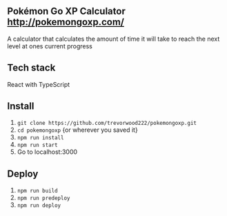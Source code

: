 ## Pokémon Go XP Calculator http://pokemongoxp.com/
A calculator that calculates the amount of time it will take to reach the next level at ones current progress

## Tech stack
React with TypeScript

## Install
1. `git clone https://github.com/trevorwood222/pokemongoxp.git`
2. `cd pokemongoxp` {or wherever you saved it}
3. `npm run install`
4. `npm run start`
5. Go to localhost:3000

## Deploy
1. `npm run build`
2. `npm run predeploy`
3. `npm run deploy`

